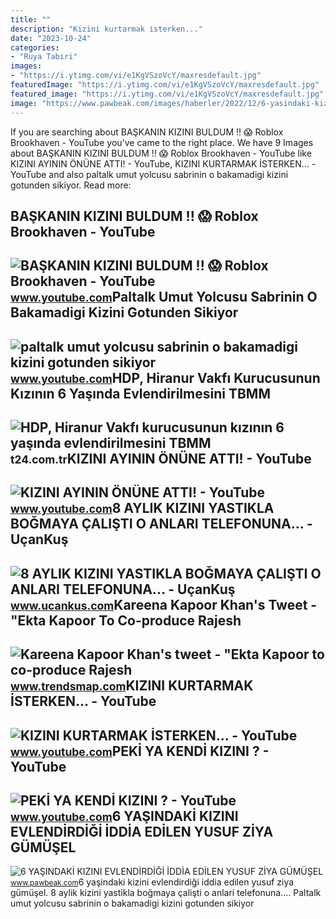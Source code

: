 ```yaml
---
title: ""
description: "Kizini kurtarmak i̇sterken..."
date: "2023-10-24"
categories:
- "Ruya Tabiri"
images:
- "https://i.ytimg.com/vi/e1KgVSzoVcY/maxresdefault.jpg"
featuredImage: "https://i.ytimg.com/vi/e1KgVSzoVcY/maxresdefault.jpg"
featured_image: "https://i.ytimg.com/vi/e1KgVSzoVcY/maxresdefault.jpg"
image: "https://www.pawbeak.com/images/haberler/2022/12/6-yasindaki-kizini-evlendirdigi-iddia-edilen-yusuf-ziya-gumusel-sessizligini-bozdu-6182_1.jpg"
---
```


If you are searching about BAŞKANIN KIZINI BULDUM !! 😱 Roblox Brookhaven - YouTube you've came to the right place. We have 9 Images about BAŞKANIN KIZINI BULDUM !! 😱 Roblox Brookhaven - YouTube like KIZINI AYININ ÖNÜNE ATTI! - YouTube, KIZINI KURTARMAK İSTERKEN... - YouTube and also paltalk umut yolcusu sabrinin o bakamadigi kizini gotunden sikiyor. Read more:

BAŞKANIN KIZINI BULDUM !! 😱 Roblox Brookhaven - YouTube
-------------------------------------------------------

 ![BAŞKANIN KIZINI BULDUM !! 😱 Roblox Brookhaven - YouTube](https://i.ytimg.com/vi/QbmDbkikWec/maxresdefault.jpg) <small>www.youtube.com</small>Paltalk Umut Yolcusu Sabrinin O Bakamadigi Kizini Gotunden Sikiyor
------------------------------------------------------------------

 ![paltalk umut yolcusu sabrinin o bakamadigi kizini gotunden sikiyor](https://i.ytimg.com/vi/sJg0r0oHphI/maxresdefault.jpg?sqp=-oaymwEmCIAKENAF8quKqQMa8AEB-AG2CIAC4BKKAgwIABABGBMgXSh_MA8=&rs=AOn4CLAH5rdUWUKGlM91ZONWhTLHXJfS-g) <small>www.youtube.com</small>HDP, Hiranur Vakfı Kurucusunun Kızının 6 Yaşında Evlendirilmesini TBMM
----------------------------------------------------------------------

 ![HDP, Hiranur Vakfı kurucusunun kızının 6 yaşında evlendirilmesini TBMM](https://media-cdn.t24.com.tr/media/library/2022/12/1670429957139-1670393927068-yeni-proje-100.jpg) <small>t24.com.tr</small>KIZINI AYININ ÖNÜNE ATTI! - YouTube
-----------------------------------

 ![KIZINI AYININ ÖNÜNE ATTI! - YouTube](https://i.ytimg.com/vi/e1KgVSzoVcY/maxresdefault.jpg) <small>www.youtube.com</small>8 AYLIK KIZINI YASTIKLA BOĞMAYA ÇALIŞTI O ANLARI TELEFONUNA... - UçanKuş
------------------------------------------------------------------------

 ![8 AYLIK KIZINI YASTIKLA BOĞMAYA ÇALIŞTI O ANLARI TELEFONUNA... - UçanKuş](https://cdn.ucankus.com/img/gxykhxgthy.jpg) <small>www.ucankus.com</small>Kareena Kapoor Khan's Tweet - "Ekta Kapoor To Co-produce Rajesh
---------------------------------------------------------------

 ![Kareena Kapoor Khan's tweet - "Ekta Kapoor to co-produce Rajesh](https://pbs.twimg.com/media/Fcyada8X0AANSFu.jpg) <small>www.trendsmap.com</small>KIZINI KURTARMAK İSTERKEN... - YouTube
--------------------------------------

 ![KIZINI KURTARMAK İSTERKEN... - YouTube](https://i.ytimg.com/vi/7-KQr6J9EtU/maxresdefault.jpg?sqp=-oaymwEmCIAKENAF8quKqQMa8AEB-AH-CYAC0AWKAgwIABABGGUgUyhMMA8=&rs=AOn4CLAj_4d9KUfO8g0DXnBOYgXQJbrrsA) <small>www.youtube.com</small>PEKİ YA KENDİ KIZINI ? - YouTube
--------------------------------

 ![PEKİ YA KENDİ KIZINI ? - YouTube](https://i.ytimg.com/vi/T1g5LcW6_lY/maxresdefault.jpg) <small>www.youtube.com</small>6 YAŞINDAKİ KIZINI EVLENDİRDİĞİ İDDİA EDİLEN YUSUF ZİYA GÜMÜŞEL
---------------------------------------------------------------

 ![6 YAŞINDAKİ KIZINI EVLENDİRDİĞİ İDDİA EDİLEN YUSUF ZİYA GÜMÜŞEL](https://www.pawbeak.com/images/haberler/2022/12/6-yasindaki-kizini-evlendirdigi-iddia-edilen-yusuf-ziya-gumusel-sessizligini-bozdu-6182_1.jpg) <small>www.pawbeak.com</small>6 yaşindaki̇ kizini evlendi̇rdi̇ği̇ i̇ddi̇a edi̇len yusuf zi̇ya gümüşel. 8 aylik kizini yastikla boğmaya çalişti o anlari telefonuna.... Paltalk umut yolcusu sabrinin o bakamadigi kizini gotunden sikiyor
